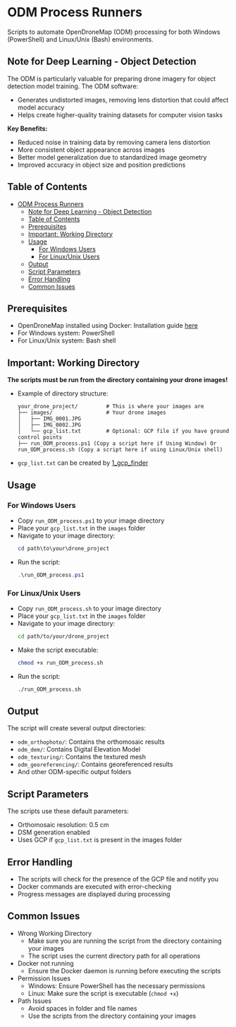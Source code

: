# ODM Process Runners

Scripts to automate OpenDroneMap (ODM) processing for both Windows (PowerShell) and Linux/Unix (Bash) environments.

## Note for Deep Learning - Object Detection

The ODM is particularly valuable for preparing drone imagery for object detection model training. The ODM software:
- Generates undistorted images, removing lens distortion that could affect model accuracy
- Helps create higher-quality training datasets for computer vision tasks

**Key Benefits:**
- Reduced noise in training data by removing camera lens distortion
- More consistent object appearance across images
- Better model generalization due to standardized image geometry
- Improved accuracy in object size and position predictions

## Table of Contents

- [ODM Process Runners](#odm-process-runners)
  - [Note for Deep Learning - Object Detection](#note-for-deep-learning---object-detection)
  - [Table of Contents](#table-of-contents)
  - [Prerequisites](#prerequisites)
  - [Important: Working Directory](#important-working-directory)
  - [Usage](#usage)
    - [For Windows Users](#for-windows-users)
    - [For Linux/Unix Users](#for-linuxunix-users)
  - [Output](#output)
  - [Script Parameters](#script-parameters)
  - [Error Handling](#error-handling)
  - [Common Issues](#common-issues)

## Prerequisites

- OpenDroneMap installed using Docker: Installation guide [here](https://github.com/OpenDroneMap/ODM)
- For Windows system: PowerShell
- For Linux/Unix system: Bash shell
  
## Important: Working Directory

**The scripts must be run from the directory containing your drone images!**

- Example of directory structure:
  ```
  your_drone_project/         # This is where your images are
  ├── images/                 # Your drone images
  │   ├── IMG_0001.JPG
  │   ├── IMG_0002.JPG
  │   └── gcp_list.txt        # Optional: GCP file if you have ground control points
  ├── run_ODM_process.ps1 (Copy a script here if Using Window) Or run_ODM_process.sh (Copy a script here if using Linux/Unix shell)
  ```
- `gcp_list.txt` can be created by [1_gcp_finder](https://github.com/JacobWashburn-USDA/MatchPlant/tree/main/1_gcp_finder)

## Usage

### For Windows Users

- Copy `run_ODM_process.ps1` to your image directory
- Place your `gcp_list.txt` in the `images` folder
- Navigate to your image directory:
  ```PowerShell
  cd path\to\your\drone_project
  ```
- Run the script:
  ```PowerShell
  .\run_ODM_process.ps1 
  ```

### For Linux/Unix Users

- Copy `run_ODM_process.sh` to your image directory
- Place your `gcp_list.txt` in the `images` folder
- Navigate to your image directory:
  ```bash
  cd path/to/your/drone_project
  ```
- Make the script executable:
  ```bash
  chmod +x run_ODM_process.sh
  ```
- Run the script:
  ```bash
  ./run_ODM_process.sh
  ```

## Output

The script will create several output directories:
- `odm_orthophoto/`: Contains the orthomosaic results
- `odm_dem/`: Contains Digital Elevation Model
- `odm_texturing/`: Contains the textured mesh
- `odm_georeferencing/`: Contains georeferenced results
- And other ODM-specific output folders

## Script Parameters

The scripts use these default parameters:
- Orthomosaic resolution: 0.5 cm
- DSM generation enabled
- Uses GCP if `gcp_list.txt` is present in the images folder

## Error Handling

- The scripts will check for the presence of the GCP file and notify you
- Docker commands are executed with error-checking
- Progress messages are displayed during processing

## Common Issues

- Wrong Working Directory
   - Make sure you are running the script from the directory containing your images
   - The script uses the current directory path for all operations
- Docker not running
   - Ensure the Docker daemon is running before executing the scripts
- Permission Issues
   - Windows: Ensure PowerShell has the necessary permissions
   - Linux: Make sure the script is executable (`chmod +x`)
- Path Issues
   - Avoid spaces in folder and file names
   - Use the scripts from the directory containing your images
